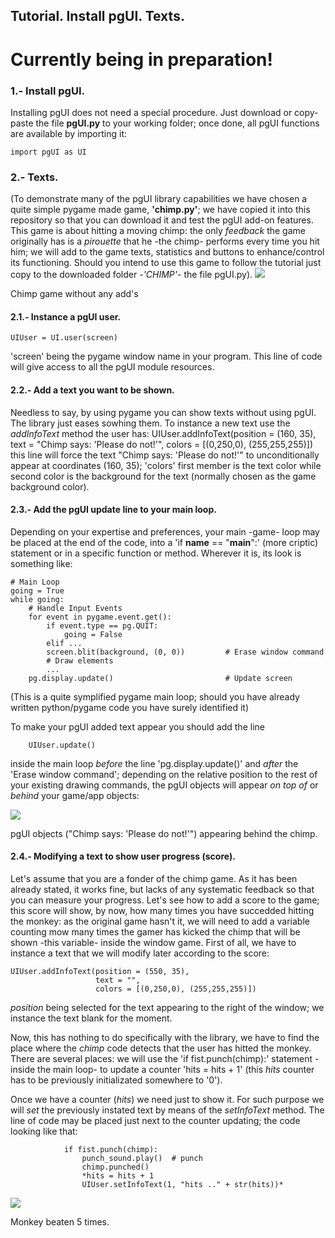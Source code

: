 
## Tutorial. Install pgUI. Texts.

# Currently being in preparation!

### 1.- Install pgUI.
Installing pgUI does not need a special procedure. Just download or copy-paste the file **pgUI.py** to your working folder; once done, all pgUI functions are available by importing it:

    import pgUI as UI

### 2.- Texts.
(To demonstrate many of the pgUI library capabilities we have chosen a quite simple pygame made game, **'chimp.py'**; we have copied it into this repository so that you can download it and test the pgUI add-on features. This game is about hitting a moving chimp: the only *feedback* the game originally has is a *pirouette* that he -the chimp- performs every time you hit him; we will add to the game texts, statistics and buttons to enhance/control its functioning. Should you intend to use this game to follow the tutorial just copy to the downloaded folder -*'CHIMP'*- the file pgUI.py).
![](https://user-images.githubusercontent.com/64075009/116851151-32581200-abf2-11eb-957d-5a0d5a2899e9.png)

Chimp game without any add's

#### 2.1.- Instance a pgUI user.
    UIUser = UI.user(screen)                               
'screen' being the pygame window name in your program. This line of code will give access to all the pgUI module resources.

#### 2.2.- Add a text you want to be shown.
Needless to say, by using pygame you can show texts without using pgUI. The library just eases sowhing them.
To instance a new text use the *addInfoText* method the user has:
    UIUser.addInfoText(position = (160, 35),                
                       text = "Chimp says: 'Please do not!'",
                       colors = [(0,250,0), (255,255,255)])
this line will force the text "Chimp says: 'Please do not!'" to unconditionally appear at coordinates (160, 35); 'colors' first member is the text color while second color is the background for the text (normally chosen as the game background color).


#### 2.3.- Add the pgUI update line to your main loop.
Depending on your expertise and preferences, your main -game- loop may be placed at the end of the code, into a 'if __name__ == "__main__":' (more criptic) statement or in a specific function or method. Wherever it is, its look is something like:

    # Main Loop
    going = True
    while going:
        # Handle Input Events
        for event in pygame.event.get():
            if event.type == pg.QUIT:
                going = False
            elif ...
            screen.blit(background, (0, 0))         # Erase window command
            # Draw elements
            ...
        pg.display.update()                         # Update screen
       
(This is a quite symplified pygame main loop; should you have already written python/pygame code you have surely identified it)

To make your pgUI added text appear you should add the line

        UIUser.update()                                     
inside the main loop
 *before* the line 'pg.display.update()' and *after* the 'Erase window command'; depending on the relative position to the rest of your existing drawing commands, the pgUI objects will appear *on top of* or *behind* your game/app objects:
 
![](https://user-images.githubusercontent.com/64075009/116716248-cf8b2e80-a9d7-11eb-906e-8468f1847401.png)

pgUI objects ("Chimp says: 'Please do not!'") appearing behind the chimp.

#### 2.4.- Modifying a text to show user progress (score).
Let's assume that you are a fonder of the chimp game. As it has been already stated, it works fine, but lacks of any systematic feedback so that you can measure your progress. Let's see how to add a score to the game; this score will show, by now, how many times you have succedded hitting the monkey: as the original game hasn't it, we will need to add a variable counting mow many times the gamer has kicked the chimp that will be shown -this variable- inside the window game.
First of all, we have to instance a text that we will modify later according to the score:

    UIUser.addInfoText(position = (550, 35),                
                       text = "",
                       colors = [(0,250,0), (255,255,255)])
                       

*position* being selected for the text appearing to the right of the window; we instance the text blank for the moment.

Now, this has nothing to do specifically with the library, we have to find the place where the *chimp* code detects that the user has hitted the monkey. There are several places: we will use the 'if fist.punch(chimp):' statement -inside the main loop- to update a counter 'hits = hits + 1' (this *hits* counter has to be previously initializated somewhere to '0').

Once we have a counter (*hits*) we need just to show it. For such purpose we will *set* the previously instated text by means of the *setInfoText* method. The line of code may be placed just next to the counter updating; the code looking like that:

                if fist.punch(chimp):
                    punch_sound.play()  # punch
                    chimp.punched()
                    *hits = hits + 1      
                    UIUser.setInfoText(1, "hits .." + str(hits))* 

![](https://user-images.githubusercontent.com/64075009/116856164-f2e1f380-abfa-11eb-993a-bc0c2f94cd06.png)

Monkey beaten 5 times.
